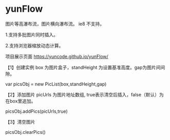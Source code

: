 # yunFlow
图片等高瀑布流，图片横向瀑布流。 ie8 不支持。

1.支持多批图片同时插入。

2.支持浏览器缩放动态计算。



项目展示页面 https://yuncode.github.io/yunFlow/

【1】创建实例 
box 为图片盒子，standHeight 为设置基准高度。gap为图片间间隙。

  var picsObj = new PicList(box,standHeight,gap) 


【2】添加图片
picUrls 为图片地址数组,  true表示清空后插入，false（默认）为在box里追加。

  picsObj.addPics(picUrls,true)
	
【3】清空图片

  picsObj.clearPics()
